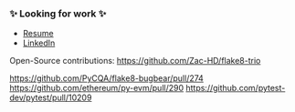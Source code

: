 ### ✨ Looking for work ✨
* [Resume](https://github.com/jakkdl/resume/raw/main/john_litborn_resume.pdf)  
* [LinkedIn](https://www.linkedin.com/in/john-litborn-6a2a36139/)

Open-Source contributions:
https://github.com/Zac-HD/flake8-trio

https://github.com/PyCQA/flake8-bugbear/pull/274
https://github.com/ethereum/py-evm/pull/290
https://github.com/pytest-dev/pytest/pull/10209

<!--
**jakkdl/jakkdl** is a ✨ _special_ ✨ repository because its `README.md` (this file) appears on your GitHub profile.

Here are some ideas to get you started:

- 🔭 I’m currently working on ...
- 🌱 I’m currently learning ...
- 👯 I’m looking to collaborate on ...
- 🤔 I’m looking for help with ...
- 💬 Ask me about ...
- 📫 How to reach me: ...
- 😄 Pronouns: ...
- ⚡ Fun fact: ...
-->
